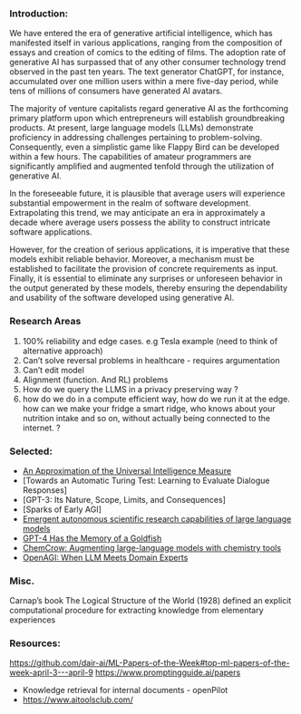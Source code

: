 ### Introduction: 


We have entered the era of generative artificial intelligence, which has manifested itself in various applications, ranging from the composition of
essays and creation of comics to the editing of films. The adoption rate of generative AI has surpassed that of any other consumer technology trend 
observed in the past ten years. The text generator ChatGPT, for instance, accumulated over one million users within a mere five-day period, while tens 
of millions of consumers have generated AI avatars.

The majority of venture capitalists regard generative AI as the forthcoming primary platform upon which entrepreneurs will establish groundbreaking 
products. At present, large language models (LLMs) demonstrate proficiency in addressing challenges pertaining to problem-solving. 
Consequently, even a simplistic game like Flappy Bird can be developed within a few hours. The capabilities of amateur programmers are significantly
amplified and augmented tenfold through the utilization of generative AI.

In the foreseeable future, it is plausible that average users will experience substantial empowerment in the realm of software development.
Extrapolating this trend, we may anticipate an era in approximately a decade where average users possess the ability to construct intricate software 
applications.

However, for the creation of serious applications, it is imperative that these models exhibit reliable behavior. Moreover, a mechanism must be established
to facilitate the provision of concrete requirements as input. Finally, it is essential to eliminate any surprises or unforeseen behavior in the output 
generated by these models, thereby ensuring the dependability and usability of the software developed using generative AI.

### Research Areas 

1. 100% reliability and edge cases. e.g Tesla example (need to think of alternative approach) 
2. Can’t solve reversal problems in healthcare - requires argumentation 
3. Can’t edit model 
4. Alignment (function. And RL) problems 
5. How do we query the LLMS in a privacy preserving way ? 
6. how do we do in a compute efficient way, how do we run it at the edge. how can we make your fridge a smart ridge, who knows about your nutrition intake and so on, without actually being connected to the internet. ? 


### Selected: 

- [An Approximation of the Universal Intelligence Measure](https://www.deepmind.com/publications/an-approximation-of-the-universal-intelligence-measure)
- [Towards an Automatic Turing Test: Learning to Evaluate Dialogue Responses] 
- [GPT-3: Its Nature, Scope, Limits, and Consequences]
- [Sparks of Early AGI]
- [Emergent autonomous scientific research capabilities of large language models](https://arxiv.org/abs/2304.05332)
- [GPT-4 Has the Memory of a Goldfish](https://www.theatlantic.com/technology/archive/2023/03/gpt-4-has-memory-context-window/673426/)
- [ChemCrow: Augmenting large-language models with chemistry tools]()
- [OpenAGI: When LLM Meets Domain Experts](https://github.com/agiresearch/OpenAGI)



### Misc. 

 Carnap’s book The Logical Structure of the World (1928) defined an explicit computational procedure for
 extracting knowledge from elementary experiences

### Resources: 


https://github.com/dair-ai/ML-Papers-of-the-Week#top-ml-papers-of-the-week-april-3---april-9
https://www.promptingguide.ai/papers 
- Knowledge retrieval for internal documents - openPilot 
- https://www.aitoolsclub.com/

